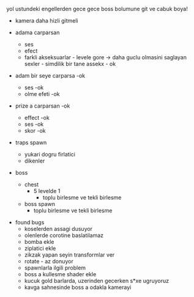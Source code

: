 yol ustundeki engellerden gece gece boss bolumune git ve cabuk boya!


* kamera daha hizli gitmeli 
* adama carparsan
  * ses 
  * efect
  * farkli akseksuarlar - levele gore -> daha guclu olmasini saglayan sexler - simdilik bir tane assekx - ok
  
* adam bir seye carparsa -ok
  * ses  -ok
  * olme efeti -ok
  
* prize a carparsan -ok
  * effect -ok
  * ses -ok
  * skor -ok



* traps  spawn
  * yukari dogru firlatici
  * dikenler



* boss
  * chest
    * 5 levelde 1
      * toplu birlesme ve tekli birlesme
  * boss spawn
    * toplu birlesme ve tekli birlesme


  
- found bugs      
  * koselerden assagi dusuyor
  * olenlerde corotine baslatilamaz
  * bomba ekle
  * ziplatici ekle
  * zikzak yapan seyin transformlar ver
  * rotate - az donuyor
  * spawnlarla ilgili problem
  * boss a kullesme shader ekle
  * kucuk gold barlarda, uzerinden gecerken s*xe ugruyoruz
  * kavga sahnesinde boss a odakla kamerayi